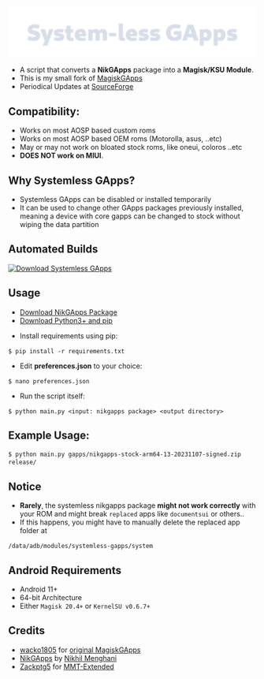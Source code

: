 ![System-less GApps](sg.png "System-less GApps")

 - A script that converts a **NikGApps** package into a **Magisk/KSU Module**.
 - This is my small fork of [MagiskGApps](https://github.com/wacko1805/MagiskGapps)
 - Periodical Updates at [SourceForge](https://sourceforge.net/projects/systemless-gapps/)

## Compatibility:

 - Works on most AOSP based custom roms
 - Works on most AOSP based OEM roms (Motorolla, asus, ..etc)
 - May or may not work on bloated stock roms, like oneui, coloros ..etc
  - **DOES NOT work on MIUI**.

## Why Systemless GApps?

 - Systemless GApps can be disabled or installed temporarily 
 - It can be used to change other GApps packages previously installed, meaning a device with core gapps can be changed to stock without wiping the data partition

## Automated Builds
[![Download Systemless GApps](https://a.fsdn.com/con/app/sf-download-button)](https://sourceforge.net/projects/systemless-gapps/files)

## Usage
 - [Download NikGApps Package](https://nikgapps.com/downloads)
 - [Download Python3+ and pip](https://www.python.org/downloads/)

 * Install requirements using pip:
 ```shell
 $ pip install -r requirements.txt
 ```

 * Edit **preferences.json** to your choice:
 ```shell
 $ nano preferences.json
 ```

* Run the script itself:
 ```shell
 $ python main.py <input: nikgapps package> <output directory>
 ```

## Example Usage:
 ```shell
 $ python main.py gapps/nikgapps-stock-arm64-13-20231107-signed.zip release/
 ```

## Notice
 - **Rarely**, the systemless nikgapps package __might not work correctly__ with your ROM 
   and might break `replaced` apps like `documentsui` or others..
 - If this happens, you might have to manually delete the replaced app folder at 
 ```shell
 /data/adb/modules/systemless-gapps/system
 ```

## Android Requirements
 - Android 11+
 - 64-bit Architecture
 - Either `Magisk 20.4+` or `KernelSU v0.6.7+`

## Credits

 * [wacko1805](https://github.com/wacko1805) for [original MagiskGApps](https://github.com/wacko1805/MagiskGapps)
 * [NikGApps](https://nikgapps.com/) by [Nikhil Menghani](https://t.me/inikhilmenghani)
 * [Zackptg5](https://github.com/Zackptg5/) for [MMT-Extended](https://github.com/Zackptg5/MMT-Extended)
